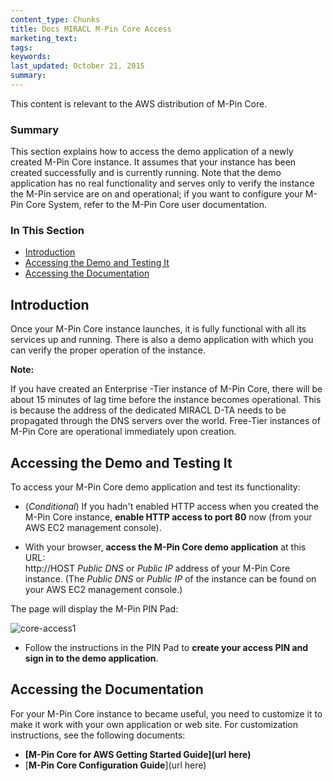```yaml
---
content_type: Chunks
title: Docs MIRACL M-Pin Core Access
marketing_text:
tags: 
keywords: 
last_updated: October 21, 2015
summary: 
---
```

This content is relevant to the AWS distribution of M-Pin Core.

### Summary

This section explains how to access the demo application of a newly created M-Pin Core instance. It assumes that your instance has been created successfully and is currently running. Note that the demo application has no real functionality and serves only to verify the instance the M-Pin service are on and operational; if you want to configure your M-Pin Core System, refer to the M-Pin Core user documentation.

### In This Section

*   [Introduction](#introduction)
*   [Accessing the Demo and Testing It](#demo)
*   [Accessing the Documentation](#docs)

## Introduction

Once your M-Pin Core instance launches, it is fully functional with all its services up and running. There is also a demo application with which you can verify the proper operation of the instance.

**Note:**

If you have created an Enterprise -Tier instance of M-Pin Core, there will be about 15 minutes of lag time before the instance becomes operational. This is because the address of the dedicated MIRACL D-TA needs to be propagated through the DNS servers over the world. Free-Tier instances of M-Pin Core are operational immediately upon creation.

## Accessing the Demo and Testing It

To access your M-Pin Core demo application and test its functionality:

*   (_Conditional_) If you hadn't enabled HTTP access when you created the M-Pin Core instance, **enable HTTP access to port 80** now (from your AWS EC2 management console).

*   With your browser, **access the M-Pin Core demo application** at this URL:  
     http://HOST
    _Public DNS_ or _Public IP_ address of your M-Pin Core instance. (The _Public DNS_ or _Public IP_ of the instance can be found on your AWS EC2 management console.)

The page will display the M-Pin PIN Pad:

![core-access1](/img/core-access1.png)

*   Follow the instructions in the PIN Pad to **create your access PIN and sign in to the demo application**.

##  Accessing the Documentation

For your M-Pin Core instance to became useful, you need to customize it to make it work with your own application or web site. For customization instructions, see the following documents:

*   **[M-Pin Core for AWS Getting Started Guide](url here)**
*   [**M-Pin Core Configuration Guide**](url here)
